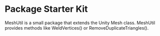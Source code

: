 # Package Starter Kit

MeshUtil is a small package that extends the Unity Mesh class. MeshUtil provides methods like WeldVertices() or RemoveDuplicateTriangles().
